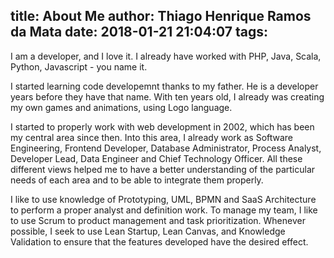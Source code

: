 title: About Me
author: Thiago Henrique Ramos da Mata
date: 2018-01-21 21:04:07
tags:
---
I am a developer, and I love it. I already have worked with PHP, Java, Scala, Python, Javascript - you name it.

I started learning code developemnt thanks to my father. He is a developer years before they have that name. With ten years old, I already was creating my own games and animations, using Logo language.

I started to properly work with web development in 2002, which has been my central area since then. Into this area, I already work as Software Engineering, Frontend Developer, Database Administrator, Process Analyst, Developer Lead, Data Engineer and Chief Technology Officer. All these different views helped me to have a better understanding of the particular needs of each area and to be able to integrate them properly.

I like to use knowledge of Prototyping, UML, BPMN and SaaS Architecture to perform a proper analyst and definition work. To manage my team, I like to use Scrum to product management and task prioritization. Whenever possible, I seek to use Lean Startup, Lean Canvas, and Knowledge Validation to ensure that the features developed have the desired effect.